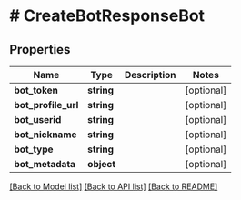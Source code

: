 # # CreateBotResponseBot

## Properties

Name | Type | Description | Notes
------------ | ------------- | ------------- | -------------
**bot_token** | **string** |  | [optional]
**bot_profile_url** | **string** |  | [optional]
**bot_userid** | **string** |  | [optional]
**bot_nickname** | **string** |  | [optional]
**bot_type** | **string** |  | [optional]
**bot_metadata** | **object** |  | [optional]

[[Back to Model list]](../../README.md#models) [[Back to API list]](../../README.md#endpoints) [[Back to README]](../../README.md)
